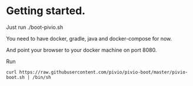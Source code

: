 # Getting started.

Just run ./boot-pivio.sh

You need to have docker, gradle, java and docker-compose for now.

And point your browser to your docker machine on port 8080.

Run

```
curl https://raw.githubusercontent.com/pivio/pivio-boot/master/pivio-boot.sh | /bin/sh
```

